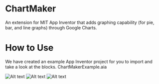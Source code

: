 # ChartMaker
An extension for MIT App Inventor that adds graphing capability (for pie, bar, and line graphs) through Google Charts.

# How to Use
We have created an example App Inventor project for you to import and take a look at the blocks. ChartMakerExample.aia

![Alt text](/example/piechart.jpg?raw=true "Pie Chart Block")
![Alt text](/example/barchart.jpg?raw=true "Bar Chart Block")
![Alt text](/example/linechart.jpg?raw=true "Line Chart Block")
